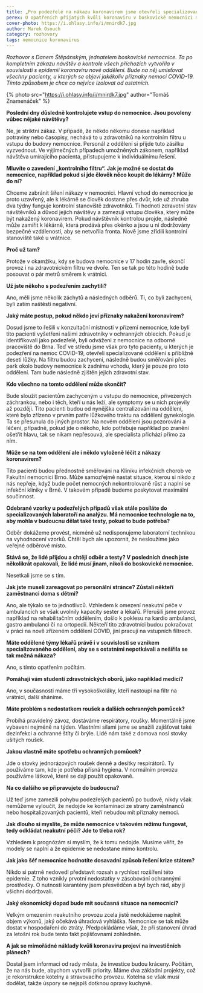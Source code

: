 ```yaml
---
title: „Pro podezřelé na nákazu koronavirem jsme otevřeli specializované oddělení.“
perex: O opatřeních přijatých kvůli koronaviru v boskovické nemocnici mluví její šéf Dan Štěpánský.
cover-photo: https://i.ohlasy.info/i/mnirdk7.jpg
author: Marek Osouch
category: rozhovory
tags: nemocnice koronavirus
---
```


*Rozhovor s Danem Štěpánským, jednatelem boskovické nemocnice. Ta po kompletním zákazu návštěv a kontrole všech příchozích vytvořila v souvislosti s epidemií koronaviru nové oddělení. Bude na něj umisťovat všechny pacienty, u kterých se objeví jakékoliv příznaky nemoci COVID-19. Tímto způsobem je chce co nejvíce izolovat od ostatních.*

{% photo src="https://i.ohlasy.info/i/mnirdk7.jpg" author="Tomáš Znamenáček" %}

**Poslední dny důsledně kontrolujete vstup do nemocnice. Jsou povoleny vůbec nějaké návštěvy?**

Ne, je striktní zákaz. V případě, že někdo někomu donese například potraviny nebo časopisy, nechává to u zdravotníků na kontrolním filtru u vstupu do budovy nemocnice. Personál z oddělení si přijde tuto zásilku vyzvednout. Ve výjimečných případech umožněných zákonem, například návštěva umírajícího pacienta, přistupujeme k individuálnímu řešení.

**Mluvíte o zavedení „kontrolního filtru“. Jak je možné se dostat do nemocnice, například pokud si jde člověk něco koupit do lékárny? Může do ní?**

Chceme zabránit šíření nákazy v nemocnici. Hlavní vchod do nemocnice je proto uzavřený, ale k lékárně se člověk dostane přes dvůr, kde už zhruba dva týdny funguje kontrolní stanoviště zdravotníků. Ti hodnotí zdravotní stav návštěvníků a důvod jejich návštěvy a zamezují vstupu člověka, který může být nakažený koronavirem. Pokud návštěvník kontrolou projde, následně může zamířit k lékárně, která prodává přes okénko a jsou u ní dodržovány bezpečné vzdálenosti, aby se netvořila fronta. Nově jsme zřídili kontrolní stanoviště také u vrátnice.

**Proč už tam?**

Protože v okamžiku, kdy se budova nemocnice v 17 hodin zavře, skončí provoz i na zdravotnickém filtru ve dvoře. Ten se tak po této hodině bude posouvat o pár metrů směrem k vrátnici.

**Už jste někoho s podezřením zachytili?**

Ano, měli jsme několik záchytů a následných odběrů. Ti, co byli zachyceni, byli zatím naštěstí negativní.

**Jaký máte postup, pokud někdo jeví příznaky nakažení koronavirem?**

Dosud jsme to řešili v konzultační místnosti v přízemí nemocnice, kde byli tito pacienti vyšetřeni našimi zdravotníky v ochranných oblecích. Pokud je identifikovali jako podezřelé, byli odváženi z nemocnice na odborné pracoviště do Brna. Teď ve středu jsme však pro tyto pacienty, u kterých je podezření na nemoc COVID-19, otevřeli specializované oddělení s přibližně deseti lůžky. Na filtru budou zachyceni, následně budou směřováni přes park okolo budovy nemocnice k zadnímu vchodu, který je pouze pro toto oddělení. Tam bude následně zjištěn jejich zdravotní stav.

**Kdo všechno na tomto oddělení může skončit?**

Bude sloužit pacientům zachyceným u vstupu do nemocnice, přivezených záchrankou, nebo i těch, kteří u nás leží, ale symptomy se u nich projevily až později. Tito pacienti budou od nynějška centralizováni na oddělení, které bylo zřízeno v prvním patře lůžkového traktu na oddělení gynekologie. Ta se přesunula do jiných prostor. Na novém oddělení jsou pozorováni a léčeni, případně, pokud jde o někoho, kdo potřebuje například po zranění ošetřit hlavu, tak se nikam nepřesouvá, ale specialista přichází přímo za ním.

**Může se na tom oddělení ale i někdo vyloženě léčit z nákazy koronavirem?**

Tito pacienti budou přednostně směřováni na Kliniku infekčních chorob ve Fakultní nemocnici Brno. Může samozřejmě nastat situace, kterou si nikdo z nás nepřeje, když bude počet nemocných nekontrolovaně růst a naplní se infekční kliniky v Brně. V takovém případě budeme poskytovat maximální součinnost.

**Odebrané vzorky u podezřelých případů však stále posíláte do specializovaných laboratoří na analýzu. Má nemocnice technologie na to, aby mohla v budoucnu dělat také testy, pokud to bude potřeba?**

Odběr dokážeme provést, nicméně už nedisponujeme laboratorní technikou na vyhodnocení vzorků. Chtěl bych ale upozornit, že nesloužíme jako veřejné odběrové místo.

**Stává se, že lidé přijdou a chtějí odběr a testy? V posledních dnech jste několikrát opakovali, že lidé musí jinam, nikoli do boskovické nemocnice.**

Nesetkali jsme se s tím.

**Jak jste museli zareagovat po personální stránce? Zůstali někteří zaměstnanci doma s dětmi?**

Ano, ale týkalo se to jednotlivců. Vzhledem k omezení neakutní péče v ambulancích se však uvolnily kapacity sester a lékařů. Přerušili jsme provoz například na rehabilitačním oddělením, došlo k poklesu na kardio ambulanci, gastro ambulanci či na ortopedii. Někteří tito zdravotníci budou pokračovat v práci na nově zřízeném oddělení COVID, jiní pracují na vstupních filtrech.

**Máte oddělené týmy lékařů právě i v souvislosti se vznikem specializovaného oddělení, aby se s ostatními nepotkávali a nešířila se tak možná nákaza?**

Ano, s tímto opatřením počítám.

**Pomáhají vám studenti zdravotnických oborů, jako například medici?**

Ano, v současnosti máme tři vysokoškoláky, kteří nastoupí na filtr na vrátnici, další sháníme.

**Máte problém s nedostatkem roušek a dalších ochranných pomůcek?**

Probíhá pravidelný závoz, dostáváme respirátory, roušky. Momentálně jsme vybaveni nejméně na týden. Vlastními silami jsme se snažili zajišťovat také dezinfekci a ochranné štíty či brýle. Lidé nám také z domova nosí stovky ušitých roušek.

**Jakou vlastně máte spotřebu ochranných pomůcek?**

Jde o stovky jednorázových roušek denně a desítky respirátorů. Ty používáme tam, kde je potřeba přísná hygiena. V normálním provozu používáme látkové, které se dají použít opakovaně.

**Na co dalšího se připravujete do budoucna?**

Už teď jsme zamezili pohybu podezřelých pacientů po budově, nikdy však nemůžeme vyloučit, že nedojde ke kontaminaci ze strany zaměstnanců nebo hospitalizovaných pacientů, kteří nebudou mít příznaky nemoci.

**Jak dlouho si myslíte, že může nemocnice v takovém režimu fungovat, tedy odkládat neakutní péči? Jde to třeba rok?**

Vzhledem k prognózám si myslím, že k tomu nedojde. Musíme věřit, že modely se naplní a že epidemie se nedostane mimo kontrolu.

**Jak jako šéf nemocnice hodnotíte dosavadní způsob řešení krize státem?**

Nikdo si patrně nedovedl představit rozsah a rychlost rozšíření této epidemie. Z toho vznikly prvotní nedostatky v zásobování ochrannými prostředky. O nutnosti karantény jsem přesvědčen a byl bych rád, aby ji všichni dodržovali.

**Jaký ekonomický dopad bude mít současná situace na nemocnici?**

Velkým omezením neakutního provozu zcela jistě nedokážeme naplnit objem výkonů, jaký očekává úhradová vyhláška. Nemocnice se tak může dostat v hospodaření do ztráty. Předpokládáme však, že při stanovení úhrad za letošní rok bude tento fakt pojišťovnami zohledněn.

**A jak se mimořádné náklady kvůli koronaviru projeví na investičních plánech?**

Dostal jsem informaci od rady města, že investice budou kráceny. Počítám, že na nás bude, abychom vytvořili priority. Máme dva základní projekty, což je rekonstrukce kotelny a stravovacího provozu. Kotelna se však musí dodělat, takže úspory se nejspíš dotknou opravy kuchyně.
